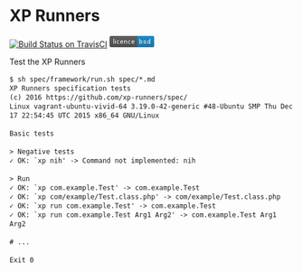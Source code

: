 XP Runners
==========
[![Build Status on TravisCI](https://secure.travis-ci.org/xp-runners/spec.svg)](http://travis-ci.org/xp-runners/spec)
[![BSD License](https://raw.githubusercontent.com/xp-framework/web/master/static/licence-bsd.png)](https://github.com/xp-runners/reference/blob/master/LICENSE.md)

Test the XP Runners

```
$ sh spec/framework/run.sh spec/*.md
XP Runners specification tests
(c) 2016 https://github.com/xp-runners/spec/
Linux vagrant-ubuntu-vivid-64 3.19.0-42-generic #48-Ubuntu SMP Thu Dec 17 22:54:45 UTC 2015 x86_64 GNU/Linux

Basic tests

> Negative tests
✓ OK: `xp nih' -> Command not implemented: nih

> Run
✓ OK: `xp com.example.Test' -> com.example.Test
✓ OK: `xp com/example/Test.class.php' -> com/example/Test.class.php
✓ OK: `xp run com.example.Test' -> com.example.Test
✓ OK: `xp run com.example.Test Arg1 Arg2' -> com.example.Test Arg1 Arg2

# ...

Exit 0
```

